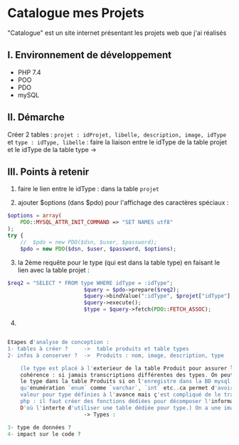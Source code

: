 # Catalogue mes Projets

"Catalogue" est un site internet présentant les projets web que j'ai réalisés

## I. Environnement de développement

* PHP 7.4
* POO
* PDO
* mySQL

## II. Démarche
Créer 2 tables : `projet : idProjet, libelle, description, image, idType` et `type : idType, libelle` : faire la liaison entre le idType de la table projet et le idType de la table type -> 

## III. Points à retenir
 
1. faire le lien entre le idType : dans la table `projet`

2. ajouter $options (dans $pdo) pour l'affichage des caractères spéciaux :
```php
$options = array(
    PDO::MYSQL_ATTR_INIT_COMMAND => "SET NAMES utf8"
);
try {
    //  $pdo = new PDO($dsn, $user, $password);
    $pdo = new PDO($dsn, $user, $password, $options);
```

3. la 2ème requête pour le type (qui est dans la table type) en faisant le lien avec la table projet :

```php
$req2 = "SELECT * FROM type WHERE idType = :idType";
                        $query = $pdo->prepare($req2);
                        $query->bindValue(":idType", $projet["idType"], PDO::PARAM_INT);
                        $query->execute();
                        $type = $query->fetch(PDO::FETCH_ASSOC);
```

4. 
```php

Etapes d'analyse de conception :
1- tables à créer ?     ->  table produits et table types
2- infos à conserver ?  ->  Produits : nom, image, description, type 

    (le type est placé à l'exterieur de la table Produit pour assurer la
    cohérence : si jamais transcriptions différentes des types. On peut mettre
    le type dans la table Produits si on l'enregistre dans la BD mysql en tant 
    qu'énumération `enum` comme `varchar`, `int` etc..ca permet d'avoir une liste de
    valeur pour type définies à l'avance mais ç'est compliqué de le traiter en 
    php : il faut créer des fonctions dédiées pour décomposer l'information. 
    D'où l'interte d'utiliser une table dédiée pour type.) On a une image pour chaque produit et un produit a une image donc on n'a pas besoin de faire une table `image`.
                        -> Types : 

3- type de données ?
4- impact sur le code ?

```